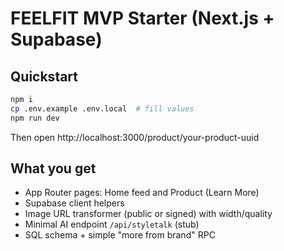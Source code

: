 # FEELFIT MVP Starter (Next.js + Supabase)

## Quickstart
```bash
npm i
cp .env.example .env.local  # fill values
npm run dev
```
Then open http://localhost:3000/product/your-product-uuid

## What you get
- App Router pages: Home feed and Product (Learn More)
- Supabase client helpers
- Image URL transformer (public or signed) with width/quality
- Minimal AI endpoint `/api/styletalk` (stub)
- SQL schema + simple "more from brand" RPC
